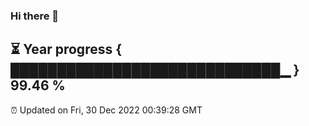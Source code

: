 ### Hi there 👋
⏳ Year progress { █████████████████████████████▁ } 99.46 %
---
⏰ Updated on Fri, 30 Dec 2022 00:39:28 GMT

